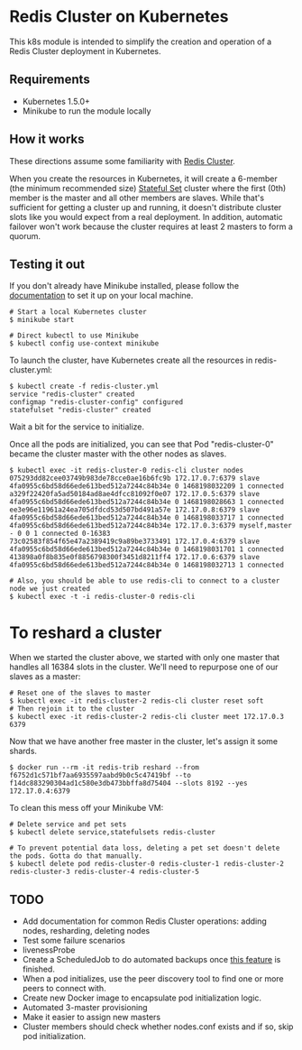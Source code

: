 # Redis Cluster on Kubernetes

This k8s module is intended to simplify the creation and operation of a Redis Cluster deployment in Kubernetes.

## Requirements

- Kubernetes 1.5.0+
- Minikube to run the module locally

## How it works

These directions assume some familiarity with [Redis Cluster](http://redis.io/topics/cluster-tutorial). 

When you create the resources in Kubernetes, it will create a 6-member (the minimum recommended size) [Stateful Set](https://kubernetes.io/docs/concepts/abstractions/controllers/statefulsets/) cluster where the first (0th) member is the master and all other members are slaves.
While that's sufficient for getting a cluster up and running, it doesn't distribute cluster slots like you would expect from a real deployment. In addition, automatic failover won't work because the cluster requires at least 2 masters to form a quorum.

## Testing it out

If you don't already have Minikube installed, please follow the [documentation](https://github.com/kubernetes/minikube#installation) to set it up on your local machine.

```
# Start a local Kubernetes cluster
$ minikube start

# Direct kubectl to use Minikube
$ kubectl config use-context minikube
```
To launch the cluster, have Kubernetes create all the resources in redis-cluster.yml:

```
$ kubectl create -f redis-cluster.yml
service "redis-cluster" created
configmap "redis-cluster-config" configured
statefulset "redis-cluster" created
```

Wait a bit for the service to initialize.

Once all the pods are initialized, you can see that Pod "redis-cluster-0" became the cluster master with the other nodes as slaves.

```
$ kubectl exec -it redis-cluster-0 redis-cli cluster nodes
075293dd82cee03749b983de78cce0ae16b6fc9b 172.17.0.7:6379 slave 4fa0955c6bd58d66ede613bed512a7244c84b34e 0 1468198032209 1 connected
a329f22420fa5ad50184ad8ae4dfcc81092f0e07 172.17.0.5:6379 slave 4fa0955c6bd58d66ede613bed512a7244c84b34e 0 1468198028663 1 connected
ee3e96e11961a24ea705dfdcd53d507bd491a57e 172.17.0.8:6379 slave 4fa0955c6bd58d66ede613bed512a7244c84b34e 0 1468198033717 1 connected
4fa0955c6bd58d66ede613bed512a7244c84b34e 172.17.0.3:6379 myself,master - 0 0 1 connected 0-16383
73c02583f854f65e47a2389419c9a89be3733491 172.17.0.4:6379 slave 4fa0955c6bd58d66ede613bed512a7244c84b34e 0 1468198031701 1 connected
413898a0f8b835e0f8856798300f3451d8211ff4 172.17.0.6:6379 slave 4fa0955c6bd58d66ede613bed512a7244c84b34e 0 1468198032713 1 connected
```

```
# Also, you should be able to use redis-cli to connect to a cluster node we just created
$ kubectl exec -t -i redis-cluster-0 redis-cli
```

# To reshard a cluster

When we started the cluster above, we started with only one master that handles all 16384 slots in the cluster. We'll need to repurpose one of our slaves as a master:

```
# Reset one of the slaves to master
$ kubectl exec -it redis-cluster-2 redis-cli cluster reset soft
# Then rejoin it to the cluster
$ kubectl exec -it redis-cluster-2 redis-cli cluster meet 172.17.0.3 6379
```

Now that we have another free master in the cluster, let's assign it some shards.
```
$ docker run --rm -it redis-trib reshard --from f6752d1c571bf7aa6935597aabd9b0c5c47419bf --to f14dc883290304ad1c580e3db473bbffa8d75404 --slots 8192 --yes 172.17.0.4:6379
```
To clean this mess off your Minikube VM:
```
# Delete service and pet sets
$ kubectl delete service,statefulsets redis-cluster

# To prevent potential data loss, deleting a pet set doesn't delete the pods. Gotta do that manually.
$ kubectl delete pod redis-cluster-0 redis-cluster-1 redis-cluster-2 redis-cluster-3 redis-cluster-4 redis-cluster-5
```

## TODO
- Add documentation for common Redis Cluster operations: adding nodes, resharding, deleting nodes
- Test some failure scenarios
- livenessProbe
- Create a ScheduledJob to do automated backups once [this feature](https://github.com/antirez/redis/issues/2463) is finished.
- When a pod initializes, use the peer discovery tool to find one or more peers to connect with.
- Create new Docker image to encapsulate pod initialization logic.
- Automated 3-master provisioning
- Make it easier to assign new masters
- Cluster members should check whether nodes.conf exists and if so, skip pod initialization.
